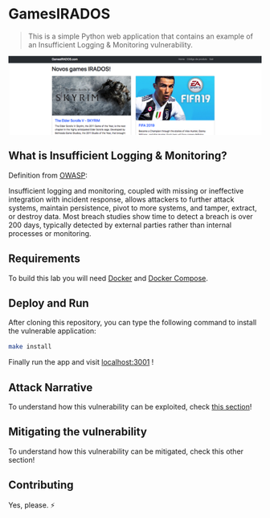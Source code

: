 # GamesIRADOS
> This is a simple Python  web application that contains an example of an Insufficient Logging & Monitoring vulnerability.

<img src="images/gamesirados-banner.png" align="center"/>

## What is Insufficient Logging & Monitoring?

Definition from [OWASP](https://www.owasp.org/index.php/Top_10-2017_A10-Insufficient_Logging%26Monitoring):

Insufficient logging and monitoring, coupled with missing or ineffective integration with incident response, allows attackers to further attack systems, maintain persistence, pivot to more systems, and tamper, extract, or destroy data. Most breach studies show time to detect a breach is over 200 days, typically detected by external parties rather than internal processes or monitoring.

## Requirements

To build this lab you will need [Docker][Docker Install] and [Docker Compose][Docker Compose Install].

## Deploy and Run

After cloning this repository, you can type the following command to install the vulnerable application:

```sh
make install
```

Finally run the app and visit [localhost:3001][App] !

## Attack Narrative

To understand how this vulnerability can be exploited, check [this section](docs/ATTACK.md)!

## Mitigating the vulnerability

To understand how this vulnerability can be mitigated, check this other section!

[Docker Install]:  https://docs.docker.com/install/
[Docker Compose Install]: https://docs.docker.com/compose/install/
[App]: http://127.0.0.1:3001

## Contributing

Yes, please. :zap:
